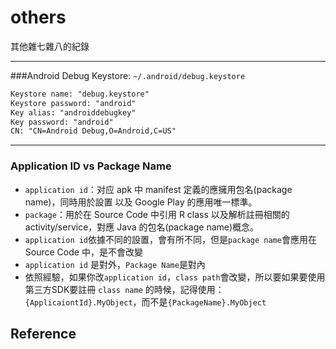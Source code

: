 # others
其他雜七雜八的紀錄

---


###Android Debug Keystore: `~/.android/debug.keystore`
``` xml
Keystore name: "debug.keystore"
Keystore password: "android"
Key alias: "androiddebugkey"
Key password: "android"
CN: "CN=Android Debug,O=Android,C=US"
```

---
### Application ID vs Package Name
 - `application id`：对应 apk 中 manifest 定義的應擁用包名(package name)，同時用於設置 以及 Google Play 的應用唯一標準。
 - `package`：用於在 Source Code 中引用 R class 以及解析註冊相關的 activity/service，對應 Java 的包名(package name)概念。
 - `application id`依據不同的設置，會有所不同，但是`package name`會應用在 Source Code 中，是不會改變
 - `application id` 是對外，`Package Name`是對內
 - 依照經驗，如果你改`application id`，`class path`會改變，所以要如果要使用第三方SDK要註冊 `class name` 的時候，記得使用：`{ApplicaiontId}.MyObject`，而不是`{PackageName}.MyObject`

Reference
- 

